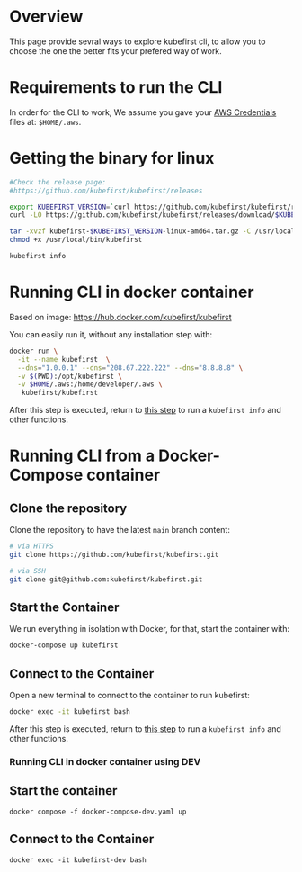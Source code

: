 # Overview 

This page provide sevral ways to explore kubefirst cli, to allow you to choose the one the better fits your prefered way of work. 


# Requirements to run the CLI

In order for the CLI to work, We assume you gave your [AWS Credentials](https://docs.aws.amazon.com/cli/latest/userguide/cli-configure-files.html) files at: `$HOME/.aws`. 


# Getting the binary for linux

```bash
#Check the release page:
#https://github.com/kubefirst/kubefirst/releases

export KUBEFIRST_VERSION=`curl https://github.com/kubefirst/kubefirst/releases/latest  -Ls -o /dev/null -w %{url_effective} | grep -oE "[^/]+$"`
curl -LO https://github.com/kubefirst/kubefirst/releases/download/$KUBEFIRST_VERSION/kubefirst-$KUBEFIRST_VERSION-linux-amd64.tar.gz

tar -xvzf kubefirst-$KUBEFIRST_VERSION-linux-amd64.tar.gz -C /usr/local/bin/
chmod +x /usr/local/bin/kubefirst

kubefirst info
```


# Running CLI in docker container

Based on image: https://hub.docker.com/kubefirst/kubefirst

You can easily run it, without any installation step with:
```bash
docker run \
  -it --name kubefirst  \
  --dns="1.0.0.1" --dns="208.67.222.222" --dns="8.8.8.8" \
  -v $(PWD):/opt/kubefirst \
  -v $HOME/.aws:/home/developer/.aws \
   kubefirst/kubefirst
```

After this step is executed, return to [this step](https://github.com/kubefirst/kubefirst#initialization) to run a `kubefirst info` and other functions.

# Running CLI from a Docker-Compose container

## Clone the repository

Clone the repository to have the latest `main` branch content:

```bash
# via HTTPS
git clone https://github.com/kubefirst/kubefirst.git

# via SSH
git clone git@github.com:kubefirst/kubefirst.git
```

## Start the Container

We run everything in isolation with Docker, for that, start the container with:

```bash
docker-compose up kubefirst
```

## Connect to the Container

Open a new terminal to connect to the container to run kubefirst:

```bash
docker exec -it kubefirst bash
```

After this step is executed, return to [this step](https://github.com/kubefirst/kubefirst#initialization) to run a `kubefirst info` and other functions.


### Running CLI in docker container using DEV

## Start the container

`docker compose -f docker-compose-dev.yaml up`

## Connect to the Container

`docker exec -it kubefirst-dev bash`